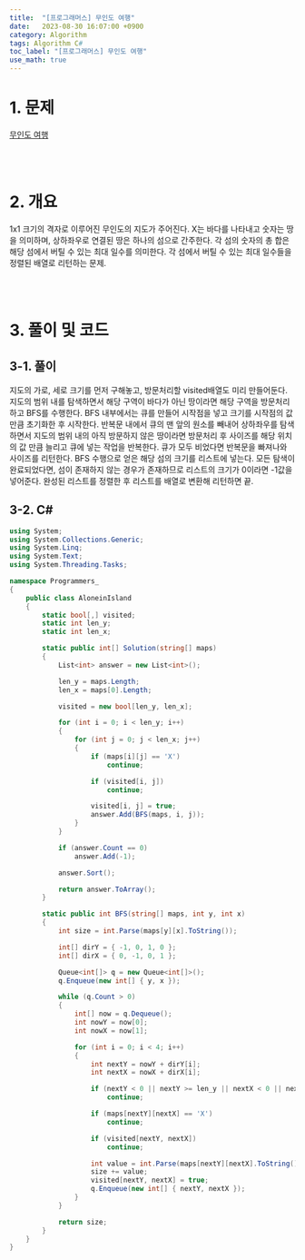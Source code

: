 ```yaml
---
title:  "[프로그래머스] 무인도 여행"
date:   2023-08-30 16:07:00 +0900
category: Algorithm
tags: Algorithm C#
toc_label: "[프로그래머스] 무인도 여행"
use_math: true
---
```


# 1. 문제
[무인도 여행](https://school.programmers.co.kr/learn/courses/30/lessons/154540)



<br/>
<br/>

# 2. 개요
1x1 크기의 격자로 이루어진 무인도의 지도가 주어진다.
X는 바다를 나타내고 숫자는 땅을 의미하며, 상하좌우로 연결된 땅은 하나의 섬으로 간주한다.
각 섬의 숫자의 총 합은 해당 섬에서 버틸 수 있는 최대 일수를 의미한다.
각 섬에서 버틸 수 있는 최대 일수들을 정렬된 배열로 리턴하는 문제.

<br/>
<br/>

# 3. 풀이 및 코드
## 3-1. 풀이
지도의 가로, 세로 크기를 먼저 구해놓고, 방문처리할 visited배열도 미리 만들어둔다.
지도의 범위 내를 탐색하면서 해당 구역이 바다가 아닌 땅이라면 해당 구역을 방문처리하고 BFS를 수행한다.
BFS 내부에서는 큐를 만들어 시작점을 넣고 크기를 시작점의 값만큼 초기화한 후 시작한다.
반복문 내에서 큐의 맨 앞의 원소를 빼내어 상하좌우를 탐색하면서 지도의 범위 내의 아직 방문하지 않은 땅이라면 방문처리 후 사이즈를 해당 위치의 값 만큼 늘리고 큐에 넣는 작업을 반복한다. 큐가 모두 비었다면 반복문을 빠져나와 사이즈를 리턴한다.
BFS 수행으로 얻은 해당 섬의 크기를 리스트에 넣는다.
모든 탐색이 완료되었다면, 섬이 존재하지 않는 경우가 존재하므로 리스트의 크기가 0이라면 -1값을 넣어준다.
완성된 리스트를 정렬한 후 리스트를 배열로 변환해 리턴하면 끝.

## 3-2. C#

```csharp
using System;
using System.Collections.Generic;
using System.Linq;
using System.Text;
using System.Threading.Tasks;

namespace Programmers_
{
    public class AloneinIsland
    {
        static bool[,] visited;
        static int len_y;
        static int len_x;

        static public int[] Solution(string[] maps)
        {
            List<int> answer = new List<int>();

            len_y = maps.Length;
            len_x = maps[0].Length;

            visited = new bool[len_y, len_x];

            for (int i = 0; i < len_y; i++)
            {
                for (int j = 0; j < len_x; j++)
                {
                    if (maps[i][j] == 'X')
                        continue;

                    if (visited[i, j])
                        continue;

                    visited[i, j] = true;
                    answer.Add(BFS(maps, i, j));
                }
            }

            if (answer.Count == 0)
                answer.Add(-1);

            answer.Sort();

            return answer.ToArray();
        }

        static public int BFS(string[] maps, int y, int x)
        {
            int size = int.Parse(maps[y][x].ToString());

            int[] dirY = { -1, 0, 1, 0 };
            int[] dirX = { 0, -1, 0, 1 };

            Queue<int[]> q = new Queue<int[]>();
            q.Enqueue(new int[] { y, x });

            while (q.Count > 0)
            {
                int[] now = q.Dequeue();
                int nowY = now[0];
                int nowX = now[1];

                for (int i = 0; i < 4; i++)
                {
                    int nextY = nowY + dirY[i];
                    int nextX = nowX + dirX[i];

                    if (nextY < 0 || nextY >= len_y || nextX < 0 || nextX >= len_x)
                        continue;

                    if (maps[nextY][nextX] == 'X')
                        continue;

                    if (visited[nextY, nextX])
                        continue;

                    int value = int.Parse(maps[nextY][nextX].ToString());
                    size += value;
                    visited[nextY, nextX] = true;
                    q.Enqueue(new int[] { nextY, nextX });
                }
            }

            return size;
        }
    }
}
```